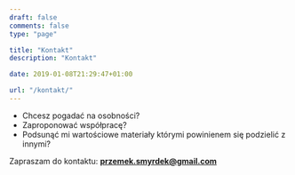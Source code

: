 ```yaml
---
draft: false
comments: false
type: "page"

title: "Kontakt"
description: "Kontakt"

date: 2019-01-08T21:29:47+01:00

url: "/kontakt/"
---
```


* Chcesz pogadać na osobności? 
* Zaproponować współpracę? 
* Podsunąć mi wartościowe materiały którymi powinienem się podzielić z innymi?

Zapraszam do kontaktu: **przemek.smyrdek@gmail.com**